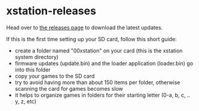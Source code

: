 # xstation-releases

Head over to [the releases page](https://github.com/x-station/xstation-releases/releases) to download the latest updates.   

If this is the first time setting up your SD card, follow this short guide:   
- create a folder named "00xstation" on your card (this is the xstation system directory)   
- firmware updates (update.bin) and the loader application (loader.bin) go into this folder   
- copy your games to the SD card   
- try to avoid having more than about 150 items per folder, otherwise scanning the card for games becomes slow   
- it helps to organize games in folders for their starting letter (0-a, b, c, .. y, z, etc)    

